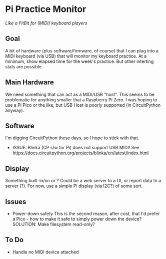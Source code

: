# Pi Practice Monitor
*Like a FitBit for (MIDI) keyboard players*

## Goal
A bit of hardware (plus software/firmware, of course) that I can plug into a
MIDI keyboard (via USB) that will monitor my keyboard practice. At a minimum, show
elapsed time for the week's practice. But other interting stats are possible.

## Main Hardware
We need something that can act as a MIDI/USB "host". This seems to be problematic
for anything smaller that a Raspberry Pi Zero. I was hoping to use a Pi Pico or the like,
but USB Host is poorly supported (in CircuitPython anyway).

## Software
I'm digging CircuitPython these days, so I hope to stick with that.
* ISSUE: Blinka (CP s/w for Pi) does not support USB MIDI! See https://docs.circuitpython.org/projects/blinka/en/latest/index.html

## Display
Something built-in/on or ? Could be a web server to a UI, or report data to a server (?).
For now, use a simple Pi display (via I2C?) of some sort.

## Issues
* Power-down safety
 This is the second reason, after cost, that I'd prefer a Pico - how to make it safe to 
 simply power down the device? SOLUTION: Make filesystem read-only?

## To Do
 * Handle no MIDI device attached
 
